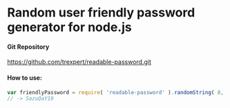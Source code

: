 Random user friendly password generator for node.js
===================================================

#### Git Repository
https://github.com/trexpert/readable-password.git

#### How to use:
```javascript
var friendlyPassword = require( 'readable-password' ).randomString( 8, 2 );
// -> SazuQaY19
```